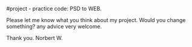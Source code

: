 #project - practice code: PSD to WEB. 

Please let me know what you think about my project. Would you change something? any advice very welcome.

Thank you. 
Norbert W. 
